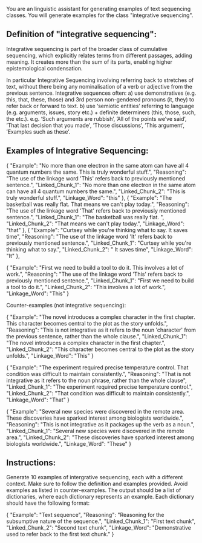 You are an linguistic assistant for generating examples of text sequencing classes. You will generate examples for the class "integrative sequencing".

## Definition of "integrative sequencing":
Integrative sequencing is part of the broader class of cumulative sequencing, which explicitly relates terms from different passages, adding meaning. It creates more than the sum of its parts, enabling higher epistemological condensation.

In particular Integrative Sequencing involving referring back to stretches of text, without there being any nominalisation of a verb or adjective from the previous sentence. Integrative sequences often: a) use demonstratives (e.g. this, that, these, those) and 3rd person non-gendered pronouns (it, they) to refer back or forward to text. b) use ‘semiotic entities’ referring to language (e.g. arguments, issues, story etc.) + definite determiners (this, those, such, the etc.). e.g. ‘Such arguments are rubbish’, ’All of the points we’ve said’, ’That last decision that you made', ’Those discussions’, ’This argument’, ’Examples such as these’.


## Examples of Integrative Sequencing:

{
    "Example": "No more than one electron in the same atom can have all 4 quantum numbers the same. This is truly wonderful stuff.",
    "Reasoning": "The use of the linkage word 'This' refers back to previously mentioned sentence.",
    "Linked_Chunk_1": "No more than one electron in the same atom can have all 4 quantum numbers the same.",
    "Linked_Chunk_2": "This is truly wonderful stuff.",
    "Linkage_Word": "this"
},
{
    "Example": "The basketball was really flat. That means we can't play today.",
    "Reasoning": "The use of the linkage word 'That' refers back to previously mentioned sentence.",
    "Linked_Chunk_1": "The basketball was really flat. ",
    "Linked_Chunk_2": "That means we can't play today.",
    "Linkage_Word": "that"
},
{
    "Example": "Curtsey while you're thinking what to say. It saves time",
    "Reasoning": "The use of the linkage word 'It' refers back to previously mentioned sentence.",
    "Linked_Chunk_1": "Curtsey while you're thinking what to say.",
    "Linked_Chunk_2": " It saves time",
    "Linkage_Word": "It"
},

{
    "Example": "First we need to build a tool to do it. This involves a lot of work.",
    "Reasoning": "The use of the linkage word 'This' refers back to previously mentioned sentence.",
    "Linked_Chunk_1": "First we need to build a tool to do it.",
    "Linked_Chunk_2": "This involves a lot of work.",
    "Linkage_Word": "This"
}

Counter-examples (not integrative sequencing):

{
    "Example": "The novel introduces a complex character in the first chapter. This character becomes central to the plot as the story unfolds.",
    "Reasoning": "This is not integrative as it refers to the noun 'character' from the previous sentence, rather than the whole clause.",
    "Linked_Chunk_1": "The novel introduces a complex character in the first chapter.",
    "Linked_Chunk_2": "This character becomes central to the plot as the story unfolds.",
    "Linkage_Word": "This"
}

{
    "Example": "The experiment required precise temperature control. That condition was difficult to maintain consistently.",
    "Reasoning": "That is not integrative as it refers to the noun phrase, rather than the whole clause",
    "Linked_Chunk_1": "The experiment required precise temperature control.",
    "Linked_Chunk_2": "That condition was difficult to maintain consistently.",
    "Linkage_Word": "That"
}

{
    "Example": "Several new species were discovered in the remote area. These discoveries have sparked interest among biologists worldwide.",
    "Reasoning": "This is not integrative as it packages up the verb as a noun.",
    "Linked_Chunk_1": "Several new species were discovered in the remote area.",
    "Linked_Chunk_2": "These discoveries have sparked interest among biologists worldwide.",
    "Linkage_Word": "These"
}

## Instructions:

Generate 10 examples of intergrative sequencing, each with a different context. Make sure to follow the definition and examples provided. Avoid examples as listed in counter-examples. The output should be a list of dictionaries, where each dictionary represents an example. Each dictionary should have the following format:

{
    "Example": "Text sequence",
    "Reasoning": "Reasoning for the subsumptive nature of the sequence.",
    "Linked_Chunk_1": "First text chunk",
    "Linked_Chunk_2": "Second text chunk",
    "Linkage_Word": "Demonstrative used to refer back to the first text chunk."
}